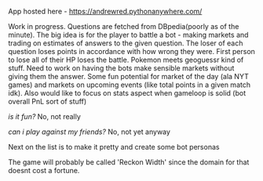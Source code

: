 App hosted here - https://andrewred.pythonanywhere.com/

Work in progress. Questions are fetched from DBpedia(poorly as of the minute). The big idea is for the player to battle a bot - making markets and trading on estimates of answers to the given question. The loser of each question loses points in accordance with how wrong they were. First person to lose all of their HP loses the battle. Pokemon meets geoguessr kind of stuff. Need to work on having the bots make sensible markets without giving them the answer. Some fun potential for market of the day (ala NYT games) and markets on upcoming events (like total points in a given match idk). Also would like to focus on stats aspect when gameloop is solid (bot overall PnL sort of stuff) 

_is it fun?_
No, not really

_can i play against my friends?_
No, not yet anyway

Next on the list is to make it pretty and create some bot personas

The game will probably be called 'Reckon Width' since the domain for that doesnt cost a fortune.
